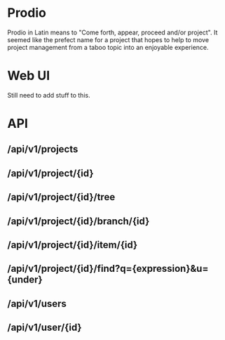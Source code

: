 Prodio
======

Prodio in Latin means to "Come forth, appear, proceed and/or project".  It
seemed like the prefect name for a project that hopes to help to move project
management from a taboo topic into an enjoyable experience.

Web UI
======

Still need to add stuff to this.

API
===

/api/v1/projects
----------------

/api/v1/project/{id}
--------------------

/api/v1/project/{id}/tree
-------------------------

/api/v1/project/{id}/branch/{id}
--------------------------------

/api/v1/project/{id}/item/{id}
------------------------------

/api/v1/project/{id}/find?q={expression}&u={under}
--------------------------------------------------

/api/v1/users
-------------

/api/v1/user/{id}
-----------------
